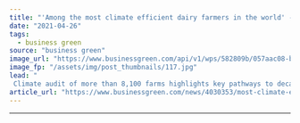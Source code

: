 ```yaml
---
title: "'Among the most climate efficient dairy farmers in the world' -  Arla posts results of inaugural climate audit"
date: "2021-04-26"
tags: 
  - business green
source: "business green"
image_url: "https://www.businessgreen.com/api/v1/wps/582809b/057aac08-b16b-4e71-a66e-3538d930c314/6/dairy-cows-china-affinity-185x114.jpg"
image_fp: "/assets/img/post_thumbnails/117.jpg"
lead: "
 Climate audit of more than 8,100 farms highlights key pathways to decarbonisation for dairy farms across Europe  ..."
article_url: "https://www.businessgreen.com/news/4030353/most-climate-efficient-dairy-farmers-world-arla-posts-results-inaugural-climate-audit"
---
```


---
